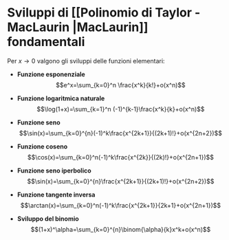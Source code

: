 # Sviluppi di [[Polinomio di Taylor - MacLaurin |MacLaurin]] fondamentali

Per $x\to 0$ valgono gli sviluppi delle funzioni elementari:

- **Funzione esponenziale**
$$e^x=\sum_{k=0}^n \frac{x^k}{k!}+o(x^n)$$
- **Funzione logaritmica naturale**
$$\log(1+x)=\sum_{k=1}^n (-1)^{k-1}\frac{x^k}{k}+o(x^n)$$
- **Funzione seno** 
$$\sin(x)=\sum_{k=0}^{n}(-1)^k\frac{x^{2k+1}}{(2k+1)!}+o(x^{2n+2})$$
- **Funzione coseno**
$$\cos(x)=\sum_{k=0}^n(-1)^k\frac{x^{2k}}{(2k)!}+o(x^{2n+1})$$
- **Funzione seno iperbolico**
$$\sin(x)=\sum_{k=0}^{n}\frac{x^{2k+1}}{(2k+1)!}+o(x^{2n+2})$$

- **Funzione tangente inversa**
$$\arctan(x)=\sum_{k=0}^n(-1)^k\frac{x^{2k+1}}{2k+1}+o(x^{2n+1})$$
- **Sviluppo del binomio**
$$(1+x)^\alpha=\sum_{k=0}^{n}\binom{\alpha}{k}x^k+o(x^n)$$